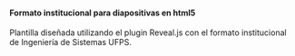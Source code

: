 #### Formato institucional para diapositivas en html5

Plantilla diseñada utilizando el plugin Reveal.js con el formato institucional de Ingeniería de Sistemas UFPS.
